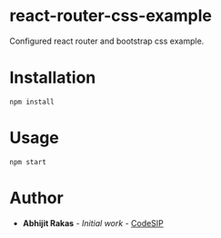 # react-router-css-example
Configured react router and bootstrap css example.
# Installation
```
npm install
```
# Usage 
```
npm start
```
# Author 
* **Abhijit Rakas** - *Initial work* - [CodeSIP](https://www.codesip.com)
